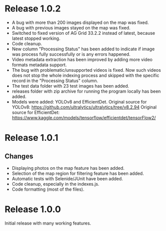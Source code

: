 # Release 1.0.2

* A bug with more than 200 images displayed on the map was fixed.
* A bug with previous images stayed on the map was fixed.
* Switched to fixed version of AG Grid 33.2.2 instead of latest, because latest stopped working.
* Code cleanup.
* New column "Processing Status" has been added to indicate if image was process fully successfully or is any errors happened.
* Video metadata extraction has been improved by adding more video formats metadata support.
* The bug with problematic/unsupported videos is fixed. Now such videos does not stop the whole indexing process and skipped with the specific record in the "Processing Status" column.
* The test data folder with 23 test images has been added.
* releases folder with zip archive for running the program locally has been added.
* Models were added: YOLOv8 and EfficientDet.
  Original source for YOLOv8: https://github.com/ultralytics/ultralytics/tree/v8.2.94
  Original source for EfficientDet: https://www.kaggle.com/models/tensorflow/efficientdet/tensorFlow2/

# Release 1.0.1

## Changes

* Displaying photos on the map feature has been added.
* Selection of the map region for filtering feature has been added.
* Automatic tests with Selenide/JUnit have been added.
* Code cleanup, especially in the indexes.js.
* Code formatting (most of the files).

# Release 1.0.0

Initial release with many working features.
